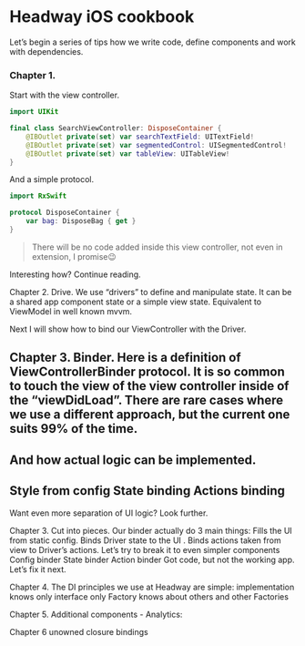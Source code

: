 # Headway iOS cookbook 
Let’s begin a series of tips how we write code, define components and work with dependencies.

### Chapter 1. 
Start with the view controller. 
```swift
import UIKit

final class SearchViewController: DisposeContainer {
    @IBOutlet private(set) var searchTextField: UITextField!
    @IBOutlet private(set) var segmentedControl: UISegmentedControl!
    @IBOutlet private(set) var tableView: UITableView!
}
```

And a simple protocol.
```swift
import RxSwift

protocol DisposeContainer {
    var bag: DisposeBag { get }
}
```
> There will be no code added inside this view controller, not even in extension, I promise😉

Interesting how? Continue reading.














Chapter 2. Drive. 
We use “drivers” to define and manipulate state. It can be a shared app component state or a simple view state. Equivalent to ViewModel in well known mvvm.

Next I will show how to bind our ViewController with the Driver.





















Chapter 3. Binder. 
Here is a definition of ViewControllerBinder protocol. It is so common to touch the view of the view controller inside of the “viewDidLoad”. There are rare cases where we use a different approach, but the current one suits 99% of the time.
-
And how actual logic can be implemented.
-
Style from config
State binding
Actions binding
-
Want even more separation of UI logic? Look further.



Chapter 3. Cut into pieces. Our binder actually do 3 main things:
Fills the UI from static config.
Binds Driver state to the UI .
Binds actions taken from view to Driver’s actions.
Let’s try to break it to even simpler components
Config binder
State binder
Action binder
Got code, but not the working app. Let’s fix it next.



Chapter 4. The DI principles we use at Headway are simple:
implementation knows only interface
only Factory knows about others and other Factories

Chapter 5. Additional components - Analytics:

Chapter 6 unowned closure bindings

